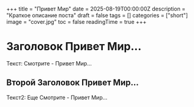+++
title = "Привет Мир"
date = 2025-08-19T00:00:00Z
description = "Краткое описание поста"
draft = false
tags = []
categories = ["short"]
image = "cover.jpg"
toc = false
readingTime = true
+++

# Заголовок Привет Мир...

Текст: Смотрите - Привет Мир...

## Второй Заголовок Привет Мир...

Текст2: Еще Смотрите - Привет Мир...